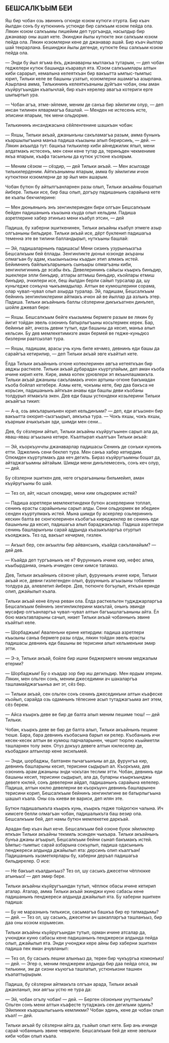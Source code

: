 ## БЕШСАЛКЪЫМ БЕИ

Яш бир чобан озь эвининъ огюнде юзюм кутюги отурта.
Бир къач йылдан сонъ бу кутюкнинъ устюнде бир салкъым юзюм пейда ола.
Лякин юзюм салкъымы пишейим деп тургъанда, насылдыр бир джанавар оны ашап кете.
Экинджи йылы кутюкте эки салкъым юзюм пейда ола.
Лякин юзюмлерни кене де джанавар ашай.
Бир къач йыллар шай текрарлана.
Бешинджи йылы дегенде, кутюкте беш салкъым юзюм пейда ола.

— Энди бу йыл ягъма ёкъ, джанаварны мытлакъа тутарым, — деп чобан геджелери кутюк башында къаравул ята.
Юзюм салкъымлары алтын киби сарарып, кемалына келеяткъан бир вакъытта ымпыс-тымпыс юрип, Тильки келе ве башыны узатып, юзюмлерни ашамагъа азырлана.
Азырлана амма, Тилькининъ келеяткъаныны дуйгъан чобан, оны аман къуйругъындан къапычлай, бир къач керелер авагъа котериги ерге шыпыртып ура.

— Чобан агъа, этме-эйлеме, меним де санъа бир эйилигим олур, — деп инсан тилинен ялвармагъа башлай.
— Менден не истесенъ исте, эписини япарым, тек мени ольдюрме.

Тилькининъ инсанджасына сёйленгенине шашкъан чобан:

— Яхшы, Тильки акъай, джанынъны сакъламагъа разым, амма бунынъ къаршылыгъына манъа падиша къызыны алып берирсинъ, — дей.
— Лякин акъылда тут: башкъа тилькилер киби айнеджилик япып, мени алдатмакъ истесенъ, мен сени кене тутар да, теринъден чекмениме якъа япарым, къафа тасынъны да кутюк устюне къоярым.

— Меним сёзюм — сёздир, — дей Тильки акъай. — Мен асылзаде тилькилерденим.
Айткъанымны япарым, амма бу эйилигим ичюн кутюктеки юзюмлерни де эр йыл мен ашарым.

Чобан бутюн бу айтылгъанларнен разы олып, Тильки акъайны бошатып йибере.
Тильки исе, бир баш олып, догъру падишанынъ сарайына кете ве къапы бекчилерине:

— Мен дюньянынъ энъ зенгинлеринден бири олгъан Бешсалкъым бейден падишанынъ къызына къуда олып кельдим.
Падиша азретлерине хабер этинъиз мени къабул этсин, — дей

Падиша, бу хаберни эшиткенинен, Тильки акъайны къабул этмеге азыр олгъаныны бильдире.
Тильки акъай исе, дёрт букленип падишагьа теменна эте ве тилини балландырып, нуткъыны башлай:

— Эй, падишаларнынъ падишасы!
Мени сизинъ узурынъызгъа Бешсалкъым бей ёллады.
Зенгинликте дюнья юзюнде акъраны олмагъан бу адам, къызынъызны къадын этип алмакъ истей.
Бейимнинъ байлыкъларынынъ сынъыры олмагъаны киби, зенгинлигининъ де эсабы ёкъ.
Девелерининъ сайысы къыркъ бинъдир, эшеклери элли бинъдир, атлары алтмыш бинъдир, къойлары етмиш бинъдир, эчкилери исе, беш йылдан берли сайып турсалар да, шу куньгедже сонъуна чыкъамадылар.
Алтын ве кумюшлерини сорама, олар чувал-чувал олып ахырда туралар.
Эй, падишам, Бешсалкъым бейнинъ зенгинликлерини айтмакъ ичюн ай ве йыллар да азлыкъ этер.
Падиша.
Тильки акъайнынъ баллы сёзлерини дикъкъатнен динълеп, шойле джевап бере:

— Яхшы.
Бешсалкъым бейге къызымны бермеге разым ве лякин бу йигит тойдан эвель озюнинъ батырлыгъыны косьтермек керек.
Бар, бейинъе айт, ачкозь девни тутып, еди башыны да кесип, манъа алып кельсин.
Бу дев мемлекетимизге аман бермей ве гедже-куньдюз бизлерни раатсызлап тура.

— Яхшы, падишам, арасы учь кунь биле кечмез, девнинъ еди башы да сарайгъа кетирилир, — деп Тильки акъай эвге къайтып кете.

Ёлда Тильки акъайнынъ огюне копеклеринен авгъа кетеяткъан бир авджы расткеле.
Тильки акъай дубарадан къуртулайым, деп аман къоба ичине кирип кете.
Кире, амма копек урювлери эп якъынлашмакъта.
Тильки акъай джаныны сакъламакъ ичюн артыны-огюне бакъмадан къоба бойлап кетебере.
Азмы кете, чокъмы кете, бир даа бакъса не корьсин, падишанынъ айткъан анавы еди башлы деви къобаны толдурып ятмакъта экен.
Дев еди башы устюндеки козьлерини Тильки акъайгъа тикип:

— А-а, озь аякъларынънен юрип кельдинъми? — деп, еди агъызнен бир вакъытта окюрип-сызгъырып, аякъкъа тура.
— Чокъ яхшы, чокъ яхшы, къарным ачыкъкъан эди, шимди мен сени...

Дев, бу сёзлерни айтып, Тильки акъайны къуйругъынен сарып ала да, яваш-яваш агъызына кетире.
Къалтырап къалгъан Тильки акъай:

— Эй, къоркъунчлы джанаварлар падишасы Сенинъ де сонъки кунюнъ етти.
Эджелинъ сени беклеп тура.
Мен санъа хабер кетирдим.
Олюмден къуртулмакъ даа кеч дегиль.
Бираз къуйругъымны бошат да, айтаджагъымны айтайым.
Шимди мени динълемесенъ, сонъ кеч олур, — дей.

Бу сёзлерни эшиткен дев, неге огърагьаныны бильмейип, аман къуйругъыны бо шай.

— Тез ол, айт, насыл олюмдир, мени ким ольдюрмек истей?

— Падиша азретлери мемлекетиндеки бутюн аскерлерини топлап, сенинъ ерасты сарайынъны сарып алды.
Сени ольдюрмек ве эбедиен сенден къуртулмакъ истей.
Мына шимди бу аскерлер озьлерининъ кескин балта ве сюнгюлеринен къобагъа киреджеклер ве сенинъ еди башынъны да кесип, падишагьа алып бараджакълар.
Падиша азретлери сенинь башларынъны сарай аддында къазыкъларгъа отуртып къояджакъ.
Тез од, вакъыт кечирме, гизлен.

— Акъыл бер, сен акъыллы бир айвансынъ, къайда сакъланайым? — дей дев.

— Къайда деп тургъанынъ не я?
Фуруннынъ ичине кир, нефес алма, къыбырданма, онынъ ичинден сени кимсе тапамаз.

Дев, Тильки акъайнынъ сёзюне уйып, фуруннынъ ичине кире, Тильки акъай исе, девни гизлегенден олып, фуруннынъ агъызыны тобаннен толдура да, алевлетип йибере.
Дев, тютюнге богъулып, яткъан еринде олип, джайылып къала.

Тильки акъай кене ёлуна реван ола.
Ёлда расткельген туджджарларгъа Бешсалкъым бейнинъ зенгинликлерини макътай, онынъ эвинде мусафир олгъанларгъа чувал-чувал алтын багъышлагъаныны айта.
Ёл бою макътавларыны сачып, ниает Тильки акъай чобаннынъ эвине къайтып келе.

— Шорбаджым!
Аваленъни ерине кетирдим: падиша азретлери къызыны санъа бермеге разы олды, лякин тойдан эвель ерасты падишасы девнинъ еди башыны ве терисини алып кельменъни эмир этти.

— Э-э, Тильки акъай, бойле бир ишни беджермеге меним меджалым етерми?

— Шорбаджым!
Бу о къадар зор бир иш дегильдир.
Мен ярдым этерим.
Лякин, мен ольген сонъ, меним джеседимни ач шакаларгъа ташламайджагъынъа ант эт, сёз бер.

— Тильки акъай, сен ольген сонъ сенинъ джесединъни алтын къафеске къойып, сарайда озь одамнынъ тёпесине асып тутаджагъыма ант этем, сёз берем.

— Айса къыркъ деве ве бир де балта алып меним пешиме тюш! — дей Тильки.

Чобан, къыркъ деве ве бир де балта алып, Тильки акъайнынъ пешине тюше.
Бара, бара девнинъ къобасына барып ки релер.
Къобанынъ ичи кесек-кесек алтын ве кумюш парчаларынен, чешит тюрлю къыйметли ташларнен толу экен.
Отуз докъуз девеге алтын юклеселер де, къобадаки алтынлар кене эксильмей.

— Энди, шорбаджы, балтанен пычагъынъны ал да, фурунгъа кир, девнинъ башларыны кесип, терисини сыдырып ал.
Къоркъма, дев озюнинъ арам джаныны энди чокътан теслим этти.
Чобан, девнинъ еди башыны кесип, терисини сыдырып, ала да, буларны къыркъынджы девеге юклей, сонъ девелерни айдап, падишанынъ сарайына келелер.
Падиша, алтын юклю девелерни ве къоркъунч девнинъ башларынен терисини корип, Бешсалкъым бейнинъ зенгинлигине ве батырлыгъына шашып къала.
Оны озь киеви ве вариси, деп илян эте.

Бутюн падишалыкъта къыркъ кунь, къыркъ гедже тойдюгюн чалына.
Ич кимсеге белли олмагъан чобан, падишалыкъта баш везир ола.
Бешсалкъым бей, деп намы бутюн мемлекетке даркъай.

Арадан бир къач йыл кече.
Бешсалкъым бей озюне буюк эйиликлер япкъан Тильки акъайны текмиль эсинден чыкъара.
Тильки акъайнынъ бунъа джаны агъырып, Бешсалкъым бейни сынап бакъмакъ истей.
Ымпыс-тымпыс сарай азбарына сокъулып, падиша одасынынъ пенджереси алдында джайылып ята: дерсинъ олип къалгъан!
Падишанынъ хызметкярлары бу, хаберни деръал падишагьа бильдирелер.
О исе:

— Не бакъып къалдынъыз?
Тез ол, шу сасыкъ джесетни чёплюкке атынъыз! — деп эмир бере.

Тильки акъайны къуйругъындан тутып, чёплюк обасы ичине кетирип аталар.
Аталар, амма Тильки акъай экинджи куню сабасы кене падишанынъ пенджереси алдында джайылып ята.
Бу хаберни эшиткен падиша:

— Бу не маразнынъ тилькиси, сасымагъа башкъа бир ер тапмадымы? — дей. — Тез ол, шу сасыкъ, джесетни ач шакалларгъа ташланъыз, бир даа оны козюм корьмесин.

Тильки акъайны къуйругъындан тутып, орман ичине атсалар да, учюнджи куню сабасы кене падишанынъ пенджереси алдында пейда олып, джайылып ята.
Энди учюнджи кере айны бир хаберни эшиткен падиша пек яман ачувланып:

— Тез ол, бу сасыкъ лешни алынъыз да, терен бир чукъургьа комюнъиз! — дей. — Эгер о, меним пенджерем алдында бир даа пейда олса, эм тилькини, эм де сизни къуюгъа ташлатып, устюнъизни ташнен къапаттырырым.

Падиша, бу сёзлерни айтмакъта олгъан арада, Тильки акъай джанланып, эки аягъы устю не тура да:

— Эй, чобан огълу чобан! — дей. — Берген сёзюнъни унуттынъмы?
Ольген сонъ мени алтын къафесте тутаджакъ сен дегильми эдинъ?
Эйиликке къаршылыгьынъ кемликми?
Чобан эдинъ, кене де чобан олып къал! — дей.

Тильки акъай бу сёзлерни айта да, гъайып олып кете.
Бир ань ичинде сарай чобаннынъ эвине чевириле.
Бешсалкъым бей де кене эвельки киби чобан олып къала.
